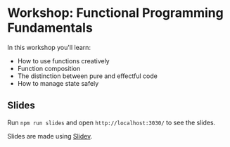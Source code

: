 # Workshop: Functional Programming Fundamentals

In this workshop you'll learn:

* How to use functions creatively
* Function composition
* The distinction between pure and effectful code
* How to manage state safely

## Slides

Run `npm run slides` and open `http://localhost:3030/` to see the slides.

Slides are made using [Slidev](https://sli.dev/).
